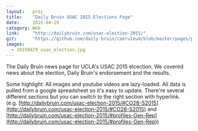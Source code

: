 ```yaml
---
layout:   proj
title:    "Daily Bruin USAC 2015 Elections Page"
date:     2015-04-29
category: Web
link:     "http://dailybruin.com/usac-election-2015/"
git:      "https://github.com/daily-bruin/caeruleum/blob/master/pages/page-usac-elections-2015.php"
images:
  - 20150429_usac_election.jpg
---
```


The Daily Bruin news page for UCLA's USAC 2015 elcection. We covered news about the election, Daily Bruin's endorsement and the results.

Some highlight: All images and youtube videos are lazy-loaded. All data is pulled from a google spreadsheet so it's easy to update. There're several different sections but you can switch to the right section with hyperlink. (e.g. [http://dailybruin.com/usac-election-2015/#CO28-S2015](http://dailybruin.com/usac-election-2015/#CO28-S2015) and [http://dailybruin.com/usac-election-2015/#profiles-Gen-Rep](http://dailybruin.com/usac-election-2015/#profiles-Gen-Rep))